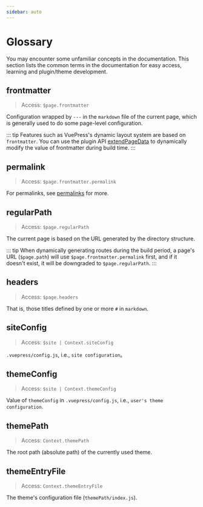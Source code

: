 ```yaml
---
sidebar: auto
---
```


# Glossary

You may encounter some unfamiliar concepts in the documentation. This section lists the common terms in the documentation for easy access, learning and plugin/theme development.

## frontmatter

> Access: `$page.frontmatter`

Configuration wrapped by `---` in the `markdown` file of the current page, which is generally used to do some page-level configuration.

::: tip
Features such as VuePress's dynamic layout system are based on `frontmatter`. You can use the plugin API [extendPageData](../plugin/option-api.md#extendpagedata) to dynamically modify the value of frontmatter during build time.
:::

## permalink

> Access: `$page.frontmatter.permalink`

For permalinks, see [permalinks](../guide/permalinks.md) for more.

## regularPath

> Access: `$page.regularPath`

The current page is based on the URL generated by the directory structure.

::: tip
When dynamically generating routes during the build period, a page's URL (`$page.path`) will use `$page.frontmatter.permalink` first, and if it doesn't exist, it will be downgraded to `$page.regularPath`.
:::

## headers

> Access: `$page.headers`

That is, those titles defined by one or more `#` in `markdown`.

## siteConfig

> Access: `$site | Context.siteConfig`

`.vuepress/config.js`, i.e., `site configuration`。

## themeConfig

> Access: `$site | Context.themeConfig`

Value of `themeConfig` in `.vuepress/config.js`, i.e., `user's theme configuration`.

## themePath

> Access: `Context.themePath`

The root path (absolute path) of the currently used theme.

## themeEntryFile

> Access: `Context.themeEntryFile`

The theme's configuration file (`themePath/index.js`).
